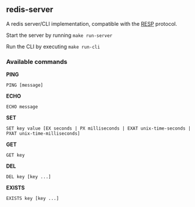 ## redis-server
A redis server/CLI implementation, compatible with the [RESP](https://redis.io/docs/latest/develop/reference/protocol-spec/) protocol.

Start the server by running `make run-server`

Run the CLI by executing `make run-cli`

### Available commands

**PING**
```
PING [message]
```

**ECHO**
```
ECHO message
```

**SET**
```
SET key value [EX seconds | PX milliseconds | EXAT unix-time-seconds | PXAT unix-time-milliseconds]
```

**GET**
```
GET key
```

**DEL**
```
DEL key [key ...]
```

**EXISTS**
```
EXISTS key [key ...]
```
